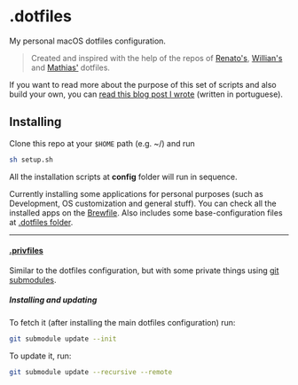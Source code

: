 # .dotfiles
My personal macOS dotfiles configuration.

> Created and inspired with the help of the repos of [Renato's](https://github.com/renatoagds/dotfiles), [Willian's](https://github.com/willianjusten/dotfiles) and [Mathias'](https://github.com/mathiasbynens/dotfiles) dotfiles.

If you want to read more about the purpose of this set of scripts and also build your own, you can [read this blog post I wrote](https://gabrieluizramos.com.br/configure-seus-dotfiles/) (written in portuguese).

## Installing
Clone this repo at your `$HOME` path (e.g. ~/) and run
```sh
sh setup.sh
```

All the installation scripts at **config** folder will run in sequence.

Currently installing some applications for personal purposes (such as Development, OS customization and general stuff). You can check all the installed apps on the [Brewfile](./Brewfile). Also includes some base-configuration files at [.dotfiles folder](.dotfiles).

----------------

#### [.privfiles](https://github.com/gabrieluizramos/privfiles)
Similar to the dotfiles configuration, but with some private things using [git submodules](https://git-scm.com/book/en/v2/Git-Tools-Submodules).

##### Installing and updating
To fetch it (after installing the main dotfiles configuration) run:

```sh
git submodule update --init
```

To update it, run:

```sh
git submodule update --recursive --remote
```
